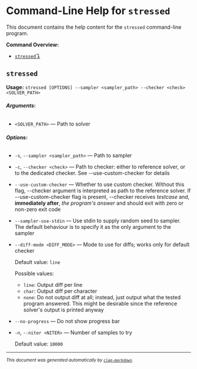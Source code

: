 # Command-Line Help for `stressed`

This document contains the help content for the `stressed` command-line program.

**Command Overview:**

* [`stressed`↴](#stressed)

## `stressed`

**Usage:** `stressed [OPTIONS] --sampler <sampler_path> --checker <check> <SOLVER_PATH>`

###### **Arguments:**

* `<SOLVER_PATH>` — Path to solver

###### **Options:**

* `-s`, `--sampler <sampler_path>` — Path to sampler
* `-c`, `--checker <check>` — Path to checker: either to reference solver, or to the dedicated checker. See --use-custom-checker for details
* `--use-custom-checker` — Whether to use custom checker. Without this flag, --checker argument is interpreted as path to the reference solver. If --use-custom-checker flag is present, --checker receives *testcase* and, **immediately after**, *the program's answer* and should exit with zero or non-zero exit code
* `--sampler-use-stdin` — Use stdin to supply random seed to sampler. The default behaviour is to specify it as the only argument to the sampler
* `--diff-mode <DIFF_MODE>` — Mode to use for diffs; works only for default checker

  Default value: `line`

  Possible values:
  - `line`:
    Output diff per line
  - `char`:
    Output diff per character
  - `none`:
    Do not output diff at all; instead, just output what the tested program answered. This might be desirable since the reference solver's output is printed anyway

* `--no-progress` — Do not show progress bar
* `-n`, `--niter <NITER>` — Number of samples to try

  Default value: `10000`



<hr/>

<small><i>
    This document was generated automatically by
    <a href="https://crates.io/crates/clap-markdown"><code>clap-markdown</code></a>.
</i></small>
